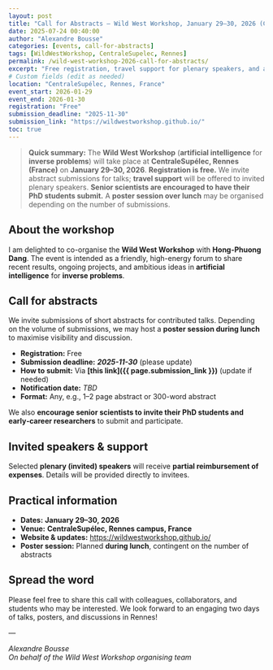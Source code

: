 ```yaml
---
layout: post
title: "Call for Abstracts – Wild West Workshop, January 29–30, 2026 (CentraleSupélec Rennes)"
date: 2025-07-24 00:40:00
author: "Alexandre Bousse"
categories: [events, call-for-abstracts]
tags: [WildWestWorkshop, CentraleSupelec, Rennes]
permalink: /wild-west-workshop-2026-call-for-abstracts/
excerpt: "Free registration, travel support for plenary speakers, and a strong encouragement for PhD students to submit. Join us in Rennes on January 29–30, 2026!"
# Custom fields (edit as needed)
location: "CentraleSupélec, Rennes, France"
event_start: 2026-01-29
event_end: 2026-01-30
registration: "Free"
submission_deadline: "2025-11-30"
submission_link: "https://wildwestworkshop.github.io/"
toc: true
---
```


> **Quick summary:** The **Wild West Workshop** (**artificial intelligence** for **inverse problems**)  will take place at **CentraleSupélec, Rennes (France)** on **January 29–30, 2026**. **Registration is free.** We invite abstract submissions for talks; **travel support** will be offered to invited plenary speakers. **Senior scientists are encouraged to have their PhD students submit.** A **poster session over lunch** may be organised depending on the number of submissions.

## About the workshop

I am delighted to co-organise the **Wild West Workshop** with **Hong-Phuong Dang**. The event is intended as a friendly, high-energy forum to share recent results, ongoing projects, and ambitious ideas in **artificial intelligence** for **inverse problems**.
  


## Call for abstracts

We invite submissions of short abstracts for contributed talks. Depending on the volume of submissions, we may host a **poster session during lunch** to maximise visibility and discussion.

- **Registration:** Free  
- **Submission deadline:** **_2025-11-30_** (please update)  
- **How to submit:** Via **[this link]({{ page.submission_link }})** (update if needed)  
- **Notification date:** _TBD_  
- **Format:** Any, e.g., 1–2 page abstract or 300-word abstract

We also **encourage senior scientists to invite their PhD students and early‑career researchers** to submit and participate.

## Invited speakers & support

Selected **plenary (invited) speakers** will receive **partial reimbursement of expenses**. Details will be provided directly to invitees.

## Practical information

- **Dates:** **January 29–30, 2026**  
- **Venue:** **CentraleSupélec, Rennes campus, France**  
- **Website & updates:** <https://wildwestworkshop.github.io/>  
- **Poster session:** Planned **during lunch**, contingent on the number of abstracts

## Spread the word

Please feel free to share this call with colleagues, collaborators, and students who may be interested. We look forward to an engaging two days of talks, posters, and discussions in Rennes!

—

*Alexandre Bousse*  
_On behalf of the Wild West Workshop organising team_

